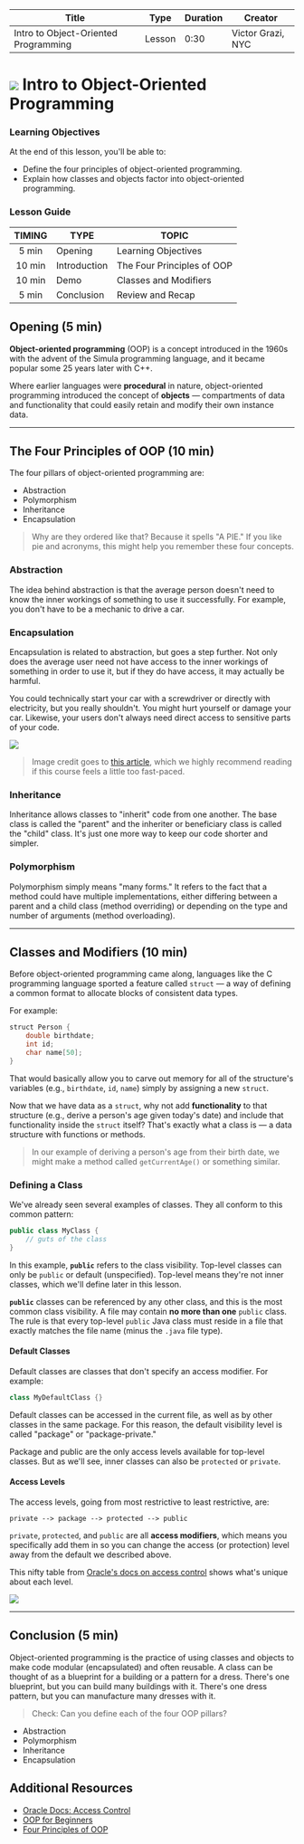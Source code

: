 | Title | Type | Duration | Creator |
| --- | -- | -- | --- |
| Intro to Object-Oriented Programming | Lesson | 0:30 | Victor Grazi, NYC |

# ![](https://ga-dash.s3.amazonaws.com/production/assets/logo-9f88ae6c9c3871690e33280fcf557f33.png) Intro to Object-Oriented Programming

### Learning Objectives

At the end of this lesson, you'll be able to:
- Define the four principles of object-oriented programming.
- Explain how classes and objects factor into object-oriented programming.

### Lesson Guide

| TIMING  | TYPE  | TOPIC  |
|:-:|---|---|
| 5 min  | Opening  | Learning Objectives |
| 10 min  | Introduction  | The Four Principles of OOP |
| 10 min  | Demo  | Classes and Modifiers |
| 5 min  | Conclusion  | Review and Recap |

## Opening (5 min)

**Object-oriented programming** (OOP) is a concept introduced in the 1960s with the advent of the Simula programming language, and it became popular some 25 years later with C++.

Where earlier languages were **procedural** in nature, object-oriented programming introduced the concept of **objects** — compartments of data and functionality that could easily retain and modify their own instance data.

-----

## The Four Principles of OOP (10 min)

The four pillars of object-oriented programming are:

* Abstraction
* Polymorphism
* Inheritance
* Encapsulation

> Why are they ordered like that? Because it spells "A PIE." If you like pie and acronyms, this might help you remember these four concepts.

### Abstraction

The idea behind abstraction is that the average person doesn't need to know the inner workings of something to use it successfully. For example, you don't have to be a mechanic to drive a car.

### Encapsulation

Encapsulation is related to abstraction, but goes a step further. Not only does the average user need not have access to the inner workings of something in order to use it, but if they do have access, it may actually be harmful.

You could technically start your car with a screwdriver or directly with electricity, but you really shouldn't. You might hurt yourself or damage your car. Likewise, your users don't always need direct access to sensitive parts of your code.

![](https://res.cloudinary.com/briezh/image/upload/v1560812857/bike-brakes_pvfblg.jpg)

> Image credit goes to [this article](https://dev.to/charanrajgolla/beginners-guide---object-oriented-programming), which we highly recommend reading if this course feels a little too fast-paced.

### Inheritance

Inheritance allows classes to "inherit" code from one another. The base class is called the "parent" and the inheriter or beneficiary class is called the "child" class. It's just one more way to keep our code shorter and simpler.

### Polymorphism

Polymorphism simply means "many forms." It refers to the fact that a method could have multiple implementations, either differing between a parent and a child class (method overriding) or depending on the type and number of arguments (method overloading).

----

## Classes and Modifiers (10 min)

Before object-oriented programming came along, languages like the C programming language sported a feature called `struct` — a way of defining a common format to allocate blocks of consistent data types.
 
For example:

```java
struct Person { 
    double birthdate;
    int id; 
    char name[50];
} 
```

That would basically allow you to carve out memory for all of the structure's variables (e.g., `birthdate`, `id`, `name`) simply by assigning a new `struct`.

Now that we have data as a `struct`, why not add **functionality** to that structure (e.g., derive a person's age given today's date) and include that functionality inside the `struct` itself? That's exactly what a class is — a data structure with functions or methods.

> In our example of deriving a person's age from their birth date, we might make a method called `getCurrentAge()` or something similar.

### Defining a Class

We've already seen several examples of classes. They all conform to this common pattern:

```java
public class MyClass {
    // guts of the class
}
```

In this example, **`public`** refers to the class visibility. Top-level classes can only be `public` or default (unspecified). Top-level means they're not inner classes, which we'll define later in this lesson.

**`public`** classes can be referenced by any other class, and this is the most common class visibility. A file may contain **no more than one** `public` class. The rule is that every top-level `public` Java class must reside in a file that exactly matches the file name (minus the `.java` file type). 

#### Default Classes

Default classes are classes that don't specify an access modifier. For example:

```java
class MyDefaultClass {}
```

Default classes can be accessed in the current file, as well as by other classes in the same package. For this reason, the default visibility level is called "package" or "package-private."

Package and public are the only access levels available for top-level classes. But as we'll see, inner classes can also be `protected` or `private`.

#### Access Levels

The access levels, going from most restrictive to least restrictive, are:

```
private --> package --> protected --> public
```

`private`, `protected`, and `public` are all **access modifiers**, which means you specifically add them in so you can change the access (or protection) level away from the default we described above.

This nifty table from [Oracle's docs on access control](https://docs.oracle.com/javase/tutorial/java/javaOO/accesscontrol.html) shows what's unique about each level.

![](https://res.cloudinary.com/briezh/image/upload/v1560810976/Screen_Shot_2019-06-17_at_3.35.38_PM_fq9ffm.png)

----

## Conclusion (5 min)

Object-oriented programming is the practice of using classes and objects to make code modular (encapsulated) and often reusable. A class can be thought of as a blueprint for a building or a pattern for a dress. There's one blueprint, but you can build many buildings with it. There's one dress pattern, but you can manufacture many dresses with it.

> Check: Can you define each of the four OOP pillars?
- Abstraction
- Polymorphism
- Inheritance
- Encapsulation

## Additional Resources

* [Oracle Docs: Access Control](https://docs.oracle.com/javase/tutorial/java/javaOO/accesscontrol.html)
* [OOP for Beginners](https://dev.to/charanrajgolla/beginners-guide---object-oriented-programming)
* [Four Principles of OOP](https://medium.com/@cancerian0684/what-are-four-basic-principles-of-object-oriented-programming-645af8b43727)


